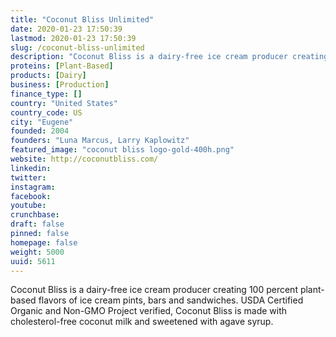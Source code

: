 ```yaml
---
title: "Coconut Bliss Unlimited"
date: 2020-01-23 17:50:39
lastmod: 2020-01-23 17:50:39
slug: /coconut-bliss-unlimited
description: "Coconut Bliss is a dairy-free ice cream producer creating 100 percent plant-based flavors of ice cream pints, bars and sandwiches. USDA Certified Organic and Non-GMO Project verified, Coconut Bliss is made with cholesterol-free coconut milk and sweetened with agave syrup."
proteins: [Plant-Based]
products: [Dairy]
business: [Production]
finance_type: []
country: "United States"
country_code: US
city: "Eugene"
founded: 2004
founders: "Luna Marcus, Larry Kaplowitz"
featured_image: "coconut bliss logo-gold-400h.png"
website: http://coconutbliss.com/
linkedin: 
twitter: 
instagram: 
facebook: 
youtube: 
crunchbase: 
draft: false
pinned: false
homepage: false
weight: 5000
uuid: 5611
---
```

Coconut Bliss is a dairy-free ice cream producer creating 100 percent plant-based flavors of ice cream pints, bars and sandwiches. USDA Certified Organic and Non-GMO Project verified, Coconut Bliss is made with cholesterol-free coconut milk and sweetened with agave syrup.
